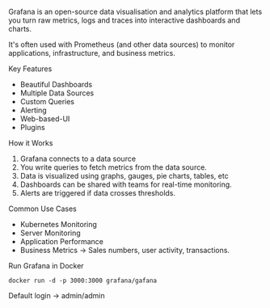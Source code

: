 Grafana is an open-source data visualisation and analytics platform that lets you turn raw metrics, logs and traces into interactive dashboards and charts.

It's often used with Prometheus (and other data sources) to monitor applications, infrastructure, and business metrics.

Key Features
- Beautiful Dashboards
- Multiple Data Sources
- Custom Queries
- Alerting
- Web-based-UI
- Plugins

How it Works
1. Grafana connects to a data source
2. You write queries to fetch metrics from the data source.
3. Data is visualized using graphs, gauges, pie charts, tables, etc
4. Dashboards can be shared with teams for real-time monitoring.
5. Alerts are triggered if data crosses thresholds.

Common Use Cases
- Kubernetes Monitoring
- Server Monitoring
- Application Performance
- Business Metrics -> Sales numbers, user activity, transactions.

Run Grafana in Docker
```
docker run -d -p 3000:3000 grafana/gafana
```
Default login -> admin/admin
